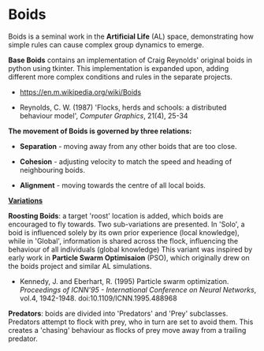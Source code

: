 # Boids
Boids is a seminal work in the **Artificial Life** (AL) space, demonstrating how simple rules can cause complex group dynamics to emerge.

**Base Boids** contains an implementation of Craig Reynolds' original boids in python using tkinter. This implementation is expanded upon, adding different more complex conditions and rules in the separate projects.

- https://en.m.wikipedia.org/wiki/Boids

- Reynolds, C. W. (1987) 'Flocks, herds and schools: a distributed behaviour model', _Computer Graphics_, 21(4), 25-34

**The movement of Boids is governed by three relations:**

- **Separation** - moving away from any other boids that are too close.

- **Cohesion** - adjusting velocity to match the speed and heading of neighbouring boids.

- **Alignment** - moving towards the centre of all local boids.

<ins>**Variations**</ins>

**Roosting Boids**: a target 'roost' location is added, which boids are encouraged to fly towards. Two sub-variations are presented. In 'Solo', a boid is influenced solely by its own prior experience (local knowledge), while in 'Global', information is shared across the flock, influencing the behaviour of all individuals (global knowledge) 
This variant was inspired by early work in **Particle Swarm Optimisaion** (PSO), which originally drew on the boids project and similar AL simulations.

- Kennedy, J. and Eberhart, R. (1995) Particle swarm optimization. _Proceedings of ICNN'95 - International Conference on Neural Networks_, vol.4, 1942-1948. doi:10.1109/ICNN.1995.488968

**Predators**: boids are divided into 'Predators' and 'Prey' subclasses. Predators attempt to flock with prey, who in turn are set to avoid them. This creates a 'chasing' behaviour as flocks of prey move away from a trailing predator.
